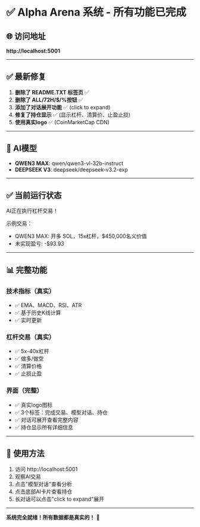 # ✅ Alpha Arena 系统 - 所有功能已完成

## 🌐 访问地址

**http://localhost:5001**

---

## ✅ 最新修复

1. **删除了 README.TXT 标签页** ✅
2. **删除了 ALL/72H/$/%按钮** ✅  
3. **添加了对话展开功能** ✅ (click to expand)
4. **修复了持仓显示** ✅ (显示杠杆、清算价、止盈止损)
5. **使用真实logo** ✅ (CoinMarketCap CDN)

---

## 🤖 AI模型

- **QWEN3 MAX**: qwen/qwen3-vl-32b-instruct
- **DEEPSEEK V3**: deepseek/deepseek-v3.2-exp

---

## ✅ 当前运行状态

AI正在执行杠杆交易！

示例交易：
- QWEN3 MAX: 开多 SOL，15x杠杆，$450,000名义价值
- 未实现盈亏: -$93.93

---

## 📊 完整功能

### 技术指标（真实）
- ✅ EMA、MACD、RSI、ATR
- ✅ 基于历史K线计算
- ✅ 实时更新

### 杠杆交易（真实）
- ✅ 5x-40x杠杆
- ✅ 做多/做空
- ✅ 清算价格
- ✅ 止损止盈

### 界面（完整）
- ✅ 真实logo图标
- ✅ 3个标签：完成交易、模型对话、持仓
- ✅ 对话可展开查看完整内容
- ✅ 持仓显示所有详细信息

---

## 🎯 使用方法

1. 访问 http://localhost:5001
2. 观察AI交易
3. 点击"模型对话"查看分析
4. 点击底部AI卡片查看持仓
5. 长对话可以点击"click to expand"展开

---

**系统完全就绪！所有数据都是真实的！** 🚀



